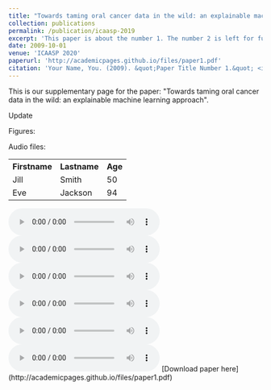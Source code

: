 ```yaml
---
title: "Towards taming oral cancer data in the wild: an explainable machine learning approach"
collection: publications
permalink: /publication/icaasp-2019
excerpt: 'This paper is about the number 1. The number 2 is left for future work.'
date: 2009-10-01
venue: 'ICAASP 2020'
paperurl: 'http://academicpages.github.io/files/paper1.pdf'
citation: 'Your Name, You. (2009). &quot;Paper Title Number 1.&quot; <i>Journal 1</i>. 1(1).'
---
```


This is our supplementary page for the paper: "Towards taming oral cancer data in the wild: an explainable machine learning approach".

Update

Figures:


Audio files:

 <table style="width:100%">
  <tr>
    <th>Firstname</th>
    <th>Lastname</th>
    <th>Age</th>
  </tr>
  <tr>
    <td>Jill</td>
    <td>Smith</td>
    <td>50</td>
  </tr>
  <tr>
    <td>Eve</td>
    <td>Jackson</td>
    <td>94</td>
  </tr>
</table> 
 <audio controls>
  <source src="/images/original_healthy13.wav" type="audio/wav">
</audio> 

 <audio controls>
  <source src="/images/modified_healthy13.wav" type="audio/wav">
</audio> 

 <audio controls>
  <source src="/images/modified_th_healthy13.wav" type="audio/wav">
</audio> 


 <audio controls>
  <source src="/images/original18.wav" type="audio/wav">
</audio> 

 <audio controls>
  <source src="/images/modified18.wav" type="audio/wav">
</audio> 

 <audio controls>
  <source src="/images/modifed_th18.wav" type="audio/wav">
</audio> 
[Download paper here](http://academicpages.github.io/files/paper1.pdf)

